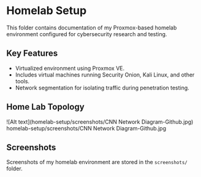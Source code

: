 # Homelab Setup

This folder contains documentation of my Proxmox-based homelab environment configured for cybersecurity research and testing.

## Key Features
- Virtualized environment using Proxmox VE.
- Includes virtual machines running Security Onion, Kali Linux, and other tools.
- Network segmentation for isolating traffic during penetration testing.

## Home Lab Topology
![Alt text](homelab-setup/screenshots/CNN Network Diagram-Github.jpg)
homelab-setup/screenshots/CNN Network Diagram-Github.jpg

## Screenshots
Screenshots of my homelab environment are stored in the `screenshots/` folder.
